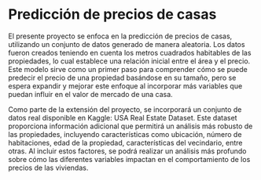 # Predicción de precios de casas

El presente proyecto se enfoca en la predicción de precios de casas, utilizando un conjunto de datos generado de manera aleatoria. Los datos fueron creados teniendo en cuenta los metros cuadrados habitables de las propiedades, lo cual establece una relación inicial entre el área y el precio. Este modelo sirve como un primer paso para comprender cómo se puede predecir el precio de una propiedad basándose en su tamaño, pero se espera expandir y mejorar este enfoque al incorporar más variables que puedan influir en el valor de mercado de una casa.

Como parte de la extensión del proyecto, se incorporará un conjunto de datos real disponible en Kaggle: USA Real Estate Dataset. Este dataset proporciona información adicional que permitirá un análisis más robusto de las propiedades, incluyendo características como ubicación, número de habitaciones, edad de la propiedad, características del vecindario, entre otras. Al incluir estos factores, se podrá realizar un análisis más profundo sobre cómo las diferentes variables impactan en el comportamiento de los precios de las viviendas.
